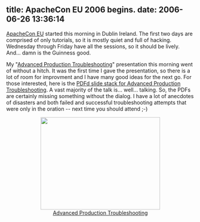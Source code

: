 title: ApacheCon EU 2006 begins.
date: 2006-06-26 13:36:14
---

<p><a href="http://www.eu.apachecon.com/">ApacheCon EU</a> started this morning in Dublin Ireland.  The first two days are comprised of only tutorials, so it is mostly quiet and full of hacking.  Wednesday through Friday have all the sessions, so it should be lively.  And... damn is the Guinness good.</p>  <p>My "<a href="http://www.eu.apachecon.com/konferenzen/psecom,id,488,track,5,nodeid,,_language,uk.html#session-moh2">Advanced Production Troubleshooting</a>" presentation this morning went of without a hitch.  It was the first time I  gave the presentation, so there is a lot of room for improvment and I have many good ideas for the next go.  For those interested, here is the <a href="http://images.omniti.net/www.omniti.com/~jesus/misc/production-troubleshooting.pdf">PDFd slide stack for Advanced Production Troubleshooting</a>.  A vast majority of the talk is... well... talking.  So, the PDFs are certainly missing something without the dialog.  I have a lot of anecdotes of disasters and both failed and successful troubleshooting attempts that were only in the oration -- next time you should attend ;-)</p>  <center> <a href="http://images.omniti.net/www.omniti.com/~jesus/misc/production-troubleshooting.pdf"><img src="http://images.omniti.net/www.omniti.com/~jesus/misc/production-troubleshooting.jpg" height=247 width="320"><br /> Advanced Production Troubleshooting</a> </center>
